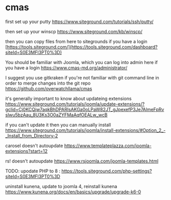 # cmas
first set up your putty
https://www.siteground.com/tutorials/ssh/putty/

then set up your winscp
https://www.siteground.com/kb/winscp/

then you can copy files from here to sitegrounds if you have a login
[https://tools.siteground.com/](https://tools.siteground.com/dashboard?siteId=S0E3MFl3PT0%3D)

You should be familiar with Joomla, which you can log into admin here if you have a login
https://www.cmas-md.org/administrator/

I suggest you use gitkraken if you're not familiar with git command line in order to merge changes into the git repo
https://github.com/overwatchllama/cmas

it's generally important to know about updateing extensions
https://www.siteground.com/tutorials/joomla/update-extensions/?gclid=Cj0KCQjw7aqkBhDPARIsAKGa0oLPaW82JT_gJpexefP3Je7AlmeFpRvslwu5bzAau_8U3Ks3O0aZYFMaAqfOEALw_wcB

if you can't update it then you can manually install
https://www.siteground.com/tutorials/joomla/install-extensions/#Option_2_-_Install_from_Directory-2

carosel doesn't autoupdate
https://www.templateplazza.com/joomla-extensions?start=12

rs! doesn't autoupdate
https://www.rsjoomla.com/joomla-templates.html


TODO:
upodate PHP to 8 : 
https://tools.siteground.com/php-settings?siteId=S0E3MFl3PT0%3D


uninstall kunena, update to joomla 4, reinstall kunena
https://www.kunena.org/docs/en/basics/upgrade/upgrade-k6-0

